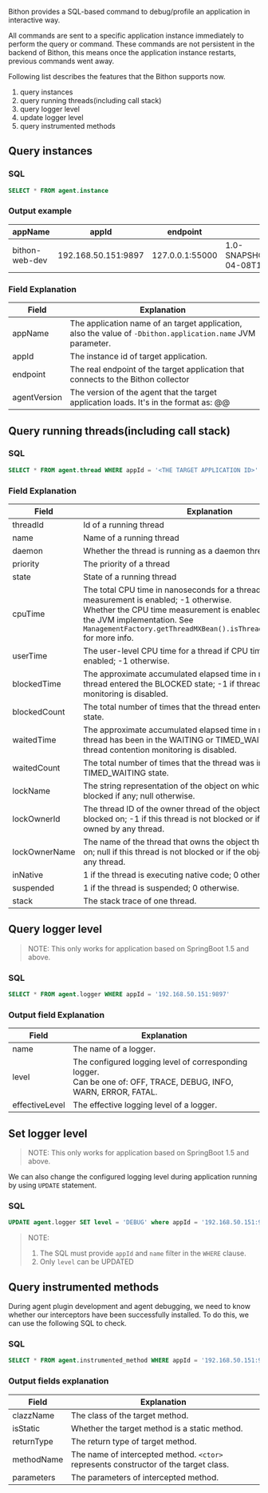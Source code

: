 
Bithon provides a SQL-based command to debug/profile an application in interactive way.

All commands are sent to a specific application instance immediately to perform the query or command.
These commands are not persistent in the backend of Bithon, this means once the application instance restarts,
previous commands went away.

Following list describes the features that the Bithon supports now.
1. query instances
2. query running threads(including call stack)
3. query logger level
4. update logger level
5. query instrumented methods

## Query instances

### SQL

```sql
SELECT * FROM agent.instance
```

### Output example

| appName        | appId               | endpoint        | agentVersion                                                                        |
|----------------|---------------------|-----------------|-------------------------------------------------------------------------------------|
| bithon-web-dev | 192.168.50.151:9897 | 127.0.0.1:55000 | 1.0-SNAPSHOT@ab9fca6d44b6f19fc751b383a3ebe3aa44cbddb1@2023-04-08T13:38:16.532+08:00 |


### Field Explanation

| Field        | Explanation                                                                                                         |
|--------------|---------------------------------------------------------------------------------------------------------------------|
| appName      | The application name of an target application, also the value of `-Dbithon.application.name` JVM parameter.         |
| appId        | The instance id of target application.                                                                              |
| endpoint     | The real endpoint of the target application that connects to the Bithon collector                                   |
| agentVersion | The version of the agent that the target application loads. It's in the format as: <VERSION>@<CommitId>@<Timestamp> |


## Query running threads(including call stack)

### SQL

```sql
SELECT * FROM agent.thread WHERE appId = '<THE TARGET APPLICATION ID>'
```

### Field Explanation

| Field         | Explanation                                                                                                                                                                                                                                                                   |
|---------------|-------------------------------------------------------------------------------------------------------------------------------------------------------------------------------------------------------------------------------------------------------------------------------|
| threadId      | Id of a running thread                                                                                                                                                                                                                                                        |
| name          | Name of a running thread                                                                                                                                                                                                                                                      |
| daemon        | Whether the thread is running as a daemon thread                                                                                                                                                                                                                              |
| priority      | The priority of a thread                                                                                                                                                                                                                                                      |
| state         | State of a running thread                                                                                                                                                                                                                                                     |
| cpuTime       | The total CPU time in nanoseconds for a thread if CPU time measurement is enabled; -1 otherwise.<br/>Whether the CPU time measurement is enabled is determined by the JVM implementation. See `ManagementFactory.getThreadMXBean().isThreadCpuTimeSupported()` for more info. |
| userTime      | The user-level CPU time for a thread if CPU time measurement is enabled; -1 otherwise.                                                                                                                                                                                        |
| blockedTime   | The approximate accumulated elapsed time in milliseconds that a thread entered the BLOCKED state; -1 if thread contention monitoring is disabled.                                                                                                                             |
| blockedCount  | The total number of times that the thread entered the BLOCKED state.                                                                                                                                                                                                          |
| waitedTime    | The approximate accumulated elapsed time in milliseconds that a thread has been in the WAITING or TIMED_WAITING state; -1 if thread contention monitoring is disabled.                                                                                                        |
| waitedCount   | The total number of times that the thread was in the WAITING or TIMED_WAITING state.                                                                                                                                                                                          |
| lockName      | The string representation of the object on which the thread is blocked if any; null otherwise.                                                                                                                                                                                |
| lockOwnerId   | The thread ID of the owner thread of the object this thread is blocked on; -1 if this thread is not blocked or if the object is not owned by any thread.                                                                                                                      |
| lockOwnerName | The name of the thread that owns the object this thread is blocked on; null if this thread is not blocked or if the object is not owned by any thread.                                                                                                                        |
| inNative      | 1 if the thread is executing native code; 0 otherwise.                                                                                                                                                                                                                        |
| suspended     | 1 if the thread is suspended; 0 otherwise.                                                                                                                                                                                                                                    |
| stack         | The stack trace of one thread.                                                                                                                                                                                                                                                |

## Query logger level

> NOTE: This only works for application based on SpringBoot 1.5 and above.
> 

### SQL

```sql
SELECT * FROM agent.logger WHERE appId = '192.168.50.151:9897'
```

### Output field Explanation

| Field          | Explanation                                                                                                             |
|----------------|-------------------------------------------------------------------------------------------------------------------------|
| name           | The name of a logger.                                                                                                   |
| level          | The configured logging level of corresponding logger. <br/> Can be one of: OFF, TRACE, DEBUG, INFO, WARN, ERROR, FATAL. |
| effectiveLevel | The effective logging level of a logger.                                                                                |

## Set logger level

> NOTE: This only works for application based on SpringBoot 1.5 and above.
>

We can also change the configured logging level during application running by using `UPDATE` statement.

### SQL

```sql
UPDATE agent.logger SET level = 'DEBUG' where appId = '192.168.50.151:9897' AND name = 'org.bithon'
```

> NOTE:
> 1. The SQL must provide `appId` and `name` filter in the `WHERE` clause.
> 2. Only `level` can be UPDATED

## Query instrumented methods

During agent plugin development and agent debugging, we need to know whether our interceptors have been successfully installed.
To do this, we can use the following SQL to check.

### SQL

```sql
SELECT * FROM agent.instrumented_method WHERE appId = '192.168.50.151:9897'
```

### Output fields explanation

| Field      | Explanation                                                                          |
|------------|--------------------------------------------------------------------------------------|
| clazzName  | The class of the target method.                                                      |
| isStatic   | Whether the target method is a static method.                                        |
| returnType | The return type of target method.                                                    |
| methodName | The name of intercepted method. `<ctor>` represents constructor of the target class. |
| parameters | The parameters of intercepted method.                                                |


